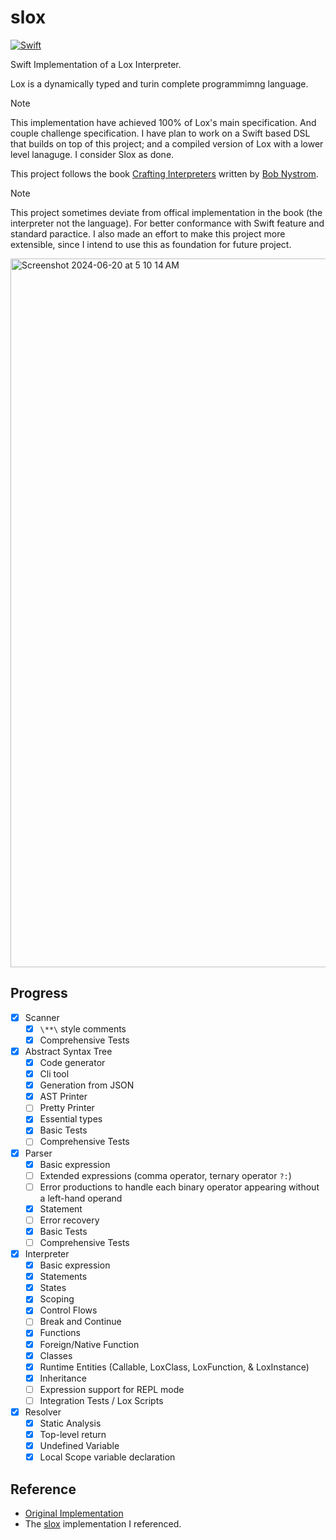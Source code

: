 # slox

[![Swift](https://github.com/theSalted/slox/actions/workflows/swift.yml/badge.svg)](https://github.com/theSalted/slox/actions/workflows/swift.yml)

Swift Implementation of a Lox Interpreter.

Lox is a dynamically typed and turin complete programmimng language. 

> [!NOTE]
> This implementation have achieved 100% of Lox's main specification. And couple challenge specification. I have plan to work on a Swift based DSL that builds on top of this project; and a compiled version of Lox with a lower level lanaguge. I consider Slox as done. 

This project follows the book [Crafting Interpreters](http://www.craftinginterpreters.com/) written by [Bob Nystrom](https://twitter.com/munificentbob).

> [!NOTE]  
> This project sometimes deviate from offical implementation in the book (the interpreter not the language). For better conformance with Swift feature and standard paractice. I also made an effort to make this project more extensible, since I intend to use this as foundation for future project. 

<img width="1134" alt="Screenshot 2024-06-20 at 5 10 14 AM" src="https://github.com/theSalted/slox/assets/30554090/dc473ba3-6825-4769-93c5-9c974ae84920">

## Progress
- [x] Scanner
  - [x] `\**\` style comments
  - [x] Comprehensive Tests
- [x] Abstract Syntax Tree
  - [x] Code generator 
  - [x] Cli tool 
  - [x] Generation from JSON
  - [x] AST Printer
  - [ ] Pretty Printer
  - [x] Essential types 
  - [x] Basic Tests
  - [ ] Comprehensive Tests
- [x] Parser
  - [x] Basic expression
  - [ ] Extended expressions (comma operator, ternary operator `?:`)
  - [ ] Error productions to handle each binary operator appearing without a left-hand operand
  - [x] Statement
  - [ ] Error recovery
  - [x] Basic Tests
  - [ ] Comprehensive Tests
- [x] Interpreter
  - [x] Basic expression
  - [x] Statements
  - [x] States
  - [x] Scoping
  - [x] Control Flows
  - [ ] Break and Continue
  - [x] Functions
  - [x] Foreign/Native Function
  - [x] Classes
  - [x] Runtime Entities (Callable, LoxClass, LoxFunction, & LoxInstance)
  - [x] Inheritance 
  - [ ] Expression support for REPL mode
  - [ ] Integration Tests / Lox Scripts
- [x] Resolver
  - [x] Static Analysis
  - [x] Top-level return
  - [x] Undefined Variable
  - [x] Local Scope variable declaration

## Reference
- [Original Implementation](https://github.com/munificent/craftinginterpreters)
- The [slox](https://github.com/alexito4/slox) implementation I referenced.
